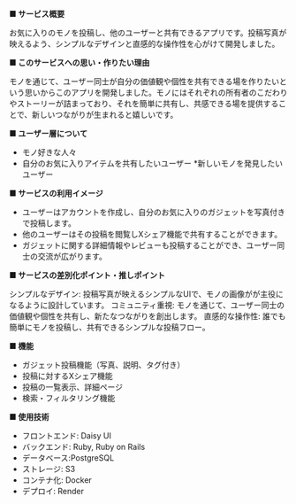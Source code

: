 **■ サービス概要**
 
お気に入りのモノを投稿し、他のユーザーと共有できるアプリです。投稿写真が映えるよう、シンプルなデザインと直感的な操作性を心がけて開発しました。
 
**■ このサービスへの思い・作りたい理由**
 
モノを通じて、ユーザー同士が自分の価値観や個性を共有できる場を作りたいという思いからこのアプリを開発しました。モノにはそれぞれの所有者のこだわりやストーリーが詰まっており、それを簡単に共有し、共感できる場を提供することで、新しいつながりが生まれると嬉しいです。

**■ ユーザー層について**
 
* モノ好きな人々
* 自分のお気に入りアイテムを共有したいユーザー
*新しいモノを発見したいユーザー
 
**■ サービスの利用イメージ**
 
* ユーザーはアカウントを作成し、自分のお気に入りのガジェットを写真付きで投稿します。
* 他のユーザーはその投稿を閲覧しXシェア機能で共有することができます。
* ガジェットに関する詳細情報やレビューも投稿することができ、ユーザー同士の交流が広がります。
   
**■ サービスの差別化ポイント・推しポイント** 
 
シンプルなデザイン: 投稿写真が映えるシンプルなUIで、モノの画像がが主役になるように設計しています。
コミュニティ重視: モノを通じて、ユーザー同士の価値観や個性を共有し、新たなつながりを創出します。
直感的な操作性: 誰でも簡単にモノを投稿し、共有できるシンプルな投稿フロー。

**■ 機能**
 
* ガジェット投稿機能（写真、説明、タグ付き）
* 投稿に対するXシェア機能
* 投稿の一覧表示、詳細ページ
* 検索・フィルタリング機能

**■ 使用技術**
 
* フロントエンド: Daisy UI
* バックエンド: Ruby, Ruby on Rails
* データベース:PostgreSQL
* ストレージ: S3
* コンテナ化: Docker
* デプロイ: Render
